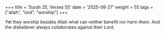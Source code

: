 +++
title = 'Surah 25, Verses 55'
date = '2025-08-27'
weight = 55
tags = ["allah", "lord", "worship"]
+++

Yet they worship besides Allah what can neither benefit nor harm them. And the disbeliever always collaborates against their Lord.